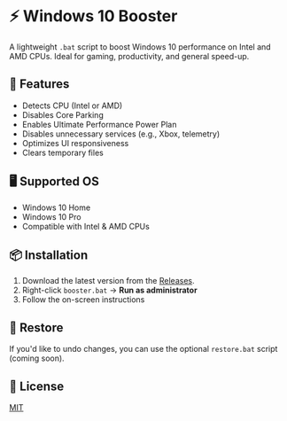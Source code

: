 # ⚡ Windows 10 Booster

A lightweight `.bat` script to boost Windows 10 performance on Intel and AMD CPUs. Ideal for gaming, productivity, and general speed-up.

## 🚀 Features

- Detects CPU (Intel or AMD)
- Disables Core Parking
- Enables Ultimate Performance Power Plan
- Disables unnecessary services (e.g., Xbox, telemetry)
- Optimizes UI responsiveness
- Clears temporary files

## 🖥️ Supported OS

- Windows 10 Home
- Windows 10 Pro
- Compatible with Intel & AMD CPUs

## 📦 Installation

1. Download the latest version from the [Releases](https://github.com/yourname/windows10-booster/releases).
2. Right-click `booster.bat` → **Run as administrator**
3. Follow the on-screen instructions

## 🔁 Restore

If you'd like to undo changes, you can use the optional `restore.bat` script (coming soon).

## 📄 License

[MIT](LICENSE)
